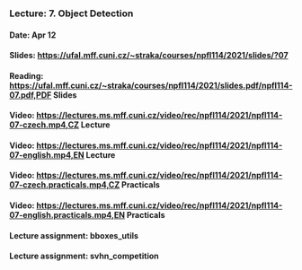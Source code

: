 ### Lecture: 7. Object Detection
#### Date: Apr 12
#### Slides: https://ufal.mff.cuni.cz/~straka/courses/npfl114/2021/slides/?07
#### Reading: https://ufal.mff.cuni.cz/~straka/courses/npfl114/2021/slides.pdf/npfl114-07.pdf,PDF Slides
#### Video: https://lectures.ms.mff.cuni.cz/video/rec/npfl114/2021/npfl114-07-czech.mp4,CZ Lecture
#### Video: https://lectures.ms.mff.cuni.cz/video/rec/npfl114/2021/npfl114-07-english.mp4,EN Lecture
#### Video: https://lectures.ms.mff.cuni.cz/video/rec/npfl114/2021/npfl114-07-czech.practicals.mp4,CZ Practicals
#### Video: https://lectures.ms.mff.cuni.cz/video/rec/npfl114/2021/npfl114-07-english.practicals.mp4,EN Practicals
#### Lecture assignment: bboxes_utils
#### Lecture assignment: svhn_competition
